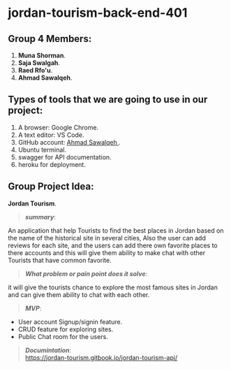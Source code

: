 # jordan-tourism-back-end-401

## Group 4 Members:

1. **Muna Shorman**.
1. **Saja Swalgah**.
1. **Raed Rfo'u**.
1. **Ahmad Sawalqeh**.

## Types of tools that we are going to use in our project:

1. A browser: Google Chrome.
1. A text editor: VS Code.
1. GitHub account: [Ahmad Sawalqeh ](https://github.com/Ahmad-Sawalqeh).
1. Ubuntu terminal.
1. swagger for API documentation.
1. heroku for deployment.

## Group Project Idea:

**Jordan Tourism**.

> ***summary***:<br>

An application that help Tourists to find the best places in Jordan based on the name of the historical site in several cities, Also the user can add reviews for each site, and the users can add there own favorite places to there accounts and this will give them ability to make chat with other Tourists that have common favorite.

> ***What problem or pain point does it solve***:

it will give the tourists chance to explore the most famous sites in Jordan and can give them ability to chat with each other.

> ***MVP***:<br>

- User account Signup/signin feature.
- CRUD feature for exploring sites.
- Public Chat room for the users.

> ***Documintation***:<br>
https://jordan-tourism.gitbook.io/jordan-tourism-api/
